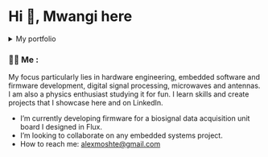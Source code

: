 

<h1>Hi 👋, Mwangi here </h1>

<details>
<summary> My portfolio </summary>

 <!--  
|              **Skill/Tool/Language**                     | **Rank / 10** |
|-----------------------------------------------------:|-----------     |
| PCB design:Kicad, Flux                               | 6              |
| Embedded C/ C++                                      | 4              |
| STM32 Cube IDE                                       | 3              |
| Keil uVisison                                        | 1              |
| ST Architecture/Cortex M4                            | 5              |
| LaTEX                                                | 4              |
-->

``` C++
typedef struct
{  char Education;
   char Programming_Languages[];
   char Embedded_software_development_tools[];
   char PCB_design_softwares[];
   char Knowhow[];
} Portfolio;

int main (void)
{
 Portfolio MwangiAlex;

 MwangiAlex.Education = Bsc Electrical & Electronics Engineering /*DeKUT*/

 uint32_t * arrPL=NULL;
 arrPL=& MwangiAlex.Programming_Languages[0];
         arrPL[4]= {Embedded C, C++, LaTEX, MATLAB};  

 uint32_t * arrESDT=NULL;
 arrEDS=& MwangiAlex.Embedded_software_development_tools[0];
         arrESDT[2]={Keil uvision, STM32 Cube IDE};

 uint32_t * arrPDS=NULL;
 arrPDS=& MwangiAlex.PCB_design_softwares[0];
         arrPDS[2]={Kicad, Flux};

 uint32_t * arrK=NULL;
 arrK=& MwangiAlex.Knowhow[0];
         arrK[2]={ARM Cortex M4, STM32 Architecture};

return 0;
}
```
⬆️ Embedded C
</details> 


### :man_technologist: Me :
My focus particularly lies in hardware engineering, embedded software and firmware development, digital signal processing, microwaves and antennas. I am also a physics enthusiast studying it for fun. I learn skills and create projects that I showcase here and on LinkedIn.

<!-- How to reach me: [![Linkedin Badge](https://img.shields.io/badge/-MwangiAlex-blue?style=flat&logo=Linkedin&logoColor=white)](https://www.linkedin.com/in/mwangi-alex/)-->
 - I’m currently developing firmware for a biosignal data acquisition unit board I designed in Flux.
 - I’m looking to collaborate on any embedded systems project.
 - How to reach me: alexmoshte@gmail.com
<!--
<div id="header" align="center">
  <img src="https://media.giphy.com/media/cyBjN2W4SQGFT4SscZ/giphy.gif" width="150"/>
</div>
-->




<!--
**MoshteAlex/MoshteAlex** is a ✨ _special_ ✨ repository because its `README.md` (this file) appears on your GitHub profile.

Here are some ideas to get you started:

- 🔭 I’m currently working on ...
- 🌱 I’m currently learning ...
- 👯 I’m looking to collaborate on ...
- 🤔 I’m looking for help with ...
- 💬 Ask me about ...
- 📫 How to reach me: ...
- 😄 Pronouns: ...
- ⚡ Fun fact: ...
-->
